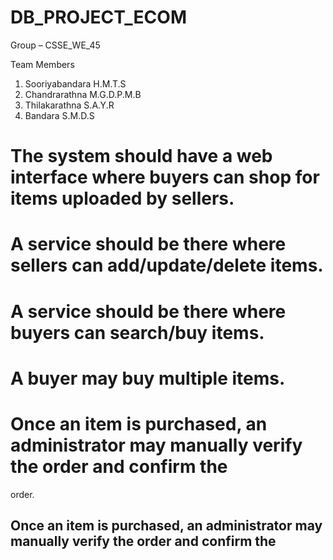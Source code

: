 # DB_PROJECT_ECOM
Group – CSSE_WE_45

Team Members

01. Sooriyabandara H.M.T.S
02. Chandrarathna M.G.D.P.M.B
03. Thilakarathna S.A.Y.R
04. Bandara S.M.D.S

# The system should have a web interface where buyers can shop for items uploaded by sellers.
#  A service should be there where sellers can add/update/delete items.
#  A service should be there where buyers can search/buy items. 
#  A buyer may buy multiple items. 
#  Once an item is purchased, an administrator may manually verify the order and confirm the
order.
##  Once an item is purchased, an administrator may manually verify the order and confirm the
